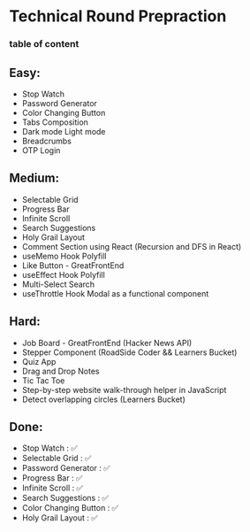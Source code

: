 # Technical Round Prepraction
### table of content





## Easy:
* Stop Watch
* Password Generator
* Color Changing Button
* Tabs Composition
* Dark mode Light mode
* Breadcrumbs
* OTP Login

## Medium:
 
* Selectable Grid
* Progress Bar
* Infinite Scroll
* Search Suggestions
* Holy Grail Layout
* Comment Section using React (Recursion and DFS in React)
* useMemo Hook Polyfill
* Like Button - GreatFrontEnd
* useEffect Hook Polyfill
* Multi-Select Search
* useThrottle Hook
Modal as a functional component

 ## Hard:

* Job Board - GreatFrontEnd (Hacker News API)
* Stepper Component (RoadSide Coder && Learners Bucket)
* Quiz App
* Drag and Drop Notes
* Tic Tac Toe
* Step-by-step website walk-through helper in JavaScript
* Detect overlapping circles (Learners Bucket)

## Done:
* Stop Watch : ✅
* Selectable Grid : ✅
* Password Generator : ✅
* Progress Bar : ✅
* Infinite Scroll : ✅
* Search Suggestions : ✅
* Color Changing Button : ✅
* Holy Grail Layout : ✅